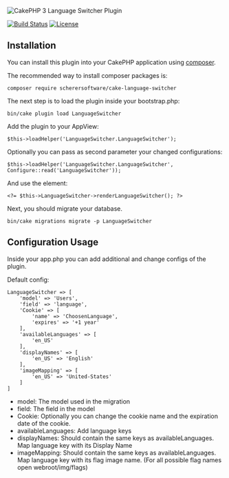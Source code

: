 ![CakePHP 3 Language Switcher Plugin](https://raw.githubusercontent.com/scherersoftware/cake-language-switcher/master/language-switcher.png)

[![Build Status](https://travis-ci.org/scherersoftware/cakephp-app-template.svg?branch=master)](https://travis-ci.org/scherersoftware/cake-language-switcher)
[![License](https://img.shields.io/badge/license-MIT-brightgreen.svg?style=flat-square)](LICENSE.txt)

## Installation

You can install this plugin into your CakePHP application using [composer](http://getcomposer.org).

The recommended way to install composer packages is:

```
composer require scherersoftware/cake-language-switcher
```

The next step is to load the plugin inside your bootstrap.php:

```
bin/cake plugin load LanguageSwitcher
```

Add the plugin to your AppView:

```
$this->loadHelper('LanguageSwitcher.LanguageSwitcher');
```

Optionally you can pass as second parameter your changed configurations:

```
$this->loadHelper('LanguageSwitcher.LanguageSwitcher', Configure::read('LanguageSwitcher'));
```

And use the element:

```
<?= $this->LanguageSwitcher->renderLanguageSwitcher(); ?>
```

Next, you should migrate your database.

```
bin/cake migrations migrate -p LanguageSwitcher
```

## Configuration Usage

Inside your app.php you can add additional and change configs of the plugin.

Default config:

```
LanguageSwitcher => [
    'model' => 'Users',
    'field' => 'language',
    'Cookie' => [
        'name' => 'ChoosenLanguage',
        'expires' => '+1 year'
    ],
    'availableLanguages' => [
        'en_US'
    ],
    'displayNames' => [
        'en_US' => 'English'
    ],
    'imageMapping' => [
        'en_US' => 'United-States'
    ]
]
```

- model: The model used in the migration
- field: The field in the model
- Cookie: Optionally you can change the cookie name and the expiration date of the cookie.
- availableLanguages: Add language keys
- displayNames: Should contain the same keys as availableLanguages. Map language key with its Display Name 
- imageMapping: Should contain the same keys as availableLanguages. Map language key with its flag image name. (For all possible flag names open webroot/img/flags)
